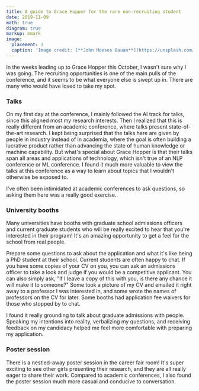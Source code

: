 ```yaml
---
title: A guide to Grace Hopper for the rare non-recruiting student
date: 2019-11-09
math: true
diagram: true
markup: mmark
image:
  placement: 3
  caption: 'Image credit: [**John Moeses Bauan**](https://unsplash.com/photos/OGZtQF8iC0g)'
---
```


In the weeks leading up to Grace Hopper this October, I wasn't sure why I was going. The recruiting opportunities is one of the main pulls of the conference, and it seems to be what everyone else is swept up in. There are many who would have loved to take my spot.

### Talks
On my first day at the conference, I mainly followed the AI track for talks, since this aligned most my research interests. Then I realized that this is really different from an academic conference, where talks present state-of-the-art research. I kept being surprised that the talks here are given by people in industry instead of in academia, where the goal is often building a lucrative product rather than advancing the state of human knowledge or machine capability. But what's special about Grace Hopper is that their talks span all areas and applications of technology, which isn't true of an NLP conference or ML conference. I found it much more valuable to view the talks at this conference as a way to learn about topics that I wouldn't otherwise be exposed to.

I've often been intimidated at academic conferences to ask questions, so asking them here was a really good exercise.

### University booths
Many universities have booths with graduate school admissions officers and current graduate students who will be really excited to hear that you're interested in their program! It's an amazing opportunity to get a feel for the school from real people.

Prepare some questions to ask about the application and what it's like being a PhD student at their school. Current students are often happy to chat. If you have some copies of your CV on you, you can ask an admissions officer to take a look and judge if you would be a competitive applicant. You can also simply ask, "If I leave a copy of this with you, is there any chance it will make it to someone?" Some took a picture of my CV and emailed it right away to a professor I was interested in, and some wrote the names of professors on the CV for later. Some booths had application fee waivers for those who stopped by to chat.

I found it really grounding to talk about graduate admissions with people. Speaking my intentions into reality, verbalizing my questions, and receiving feedback on my candidacy helped me feel more comfortable with preparing my application.

### Poster session
There is a nestled-away poster session in the career fair room! It's super exciting to see other girls presenting their research, and they are all really eager to share their work. Compared to academic conferences, I also found the poster session much more casual and conducive to conversation.
